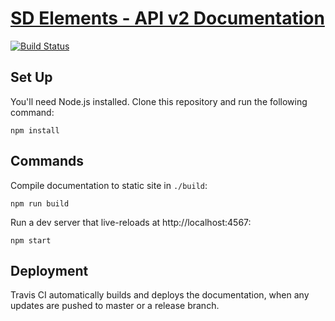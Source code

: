 # [SD Elements - API v2 Documentation](https://api.sdelements.com)

[![Build Status](https://travis-ci.org/sdelements/slate.svg?branch=master)](https://travis-ci.org/sdelements/slate)

## Set Up

You'll need Node.js installed. Clone this repository and run the following command:

```shell
npm install
```

## Commands

Compile documentation to static site in `./build`:

```shell
npm run build
```

Run a dev server that live-reloads at http://localhost:4567:

```shell
npm start
```

## Deployment

Travis CI automatically builds and deploys the documentation, when any updates are pushed to master or a release branch.


